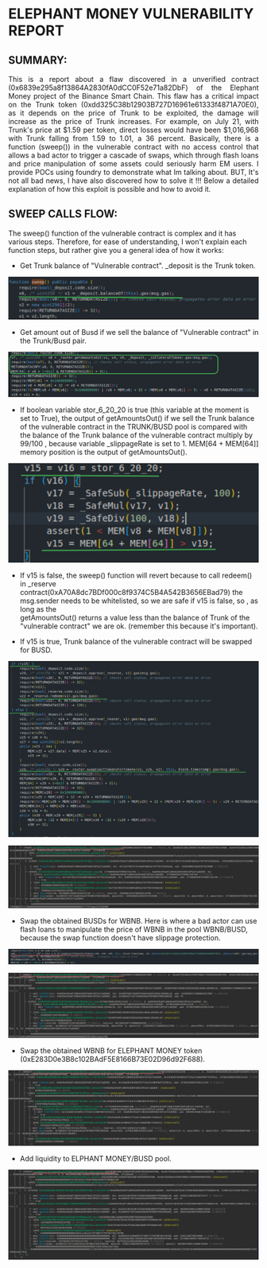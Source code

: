 # **ELEPHANT MONEY VULNERABILITY REPORT**
## **SUMMARY:**
<p align="justify">
  This is a report about a flaw discovered in a unverified contract (0x6839e295a8f13864A2830fA0dCC0F52e71a82DbF) of the Elephant Money project of the Binance Smart Chain. This flaw has a critical impact on the Trunk token (0xdd325C38b12903B727D16961e61333f4871A70E0), as it depends on the price of Trunk to be exploited, the damage will increase as the price of Trunk increases. For example, on July 21, with Trunk's price at $1.59 per token, direct losses would have been $1,016,968 with Trunk falling from 1.59 to 1.01, a 36 percent. Basically, there is a function (sweep()) in the vulnerable contract with no access control that allows a bad actor to trigger a cascade of swaps, which through flash loans and price manipulation of some assets could seriously harm EM users. I provide POCs using foundry to demonstrate what Im talking about. BUT, It's not all bad news, I have also discovered how to solve it !!! Below a detailed explanation of how this exploit is possible and how to avoid it.
</p>

## **SWEEP CALLS FLOW:** 
  The sweep() function of the vulnerable contract is complex and it has various steps. Therefore, for ease of understanding, I won't explain each function steps, but rather give you a general idea of ​​how it works: 

  - Get Trunk balance of "Vulnerable contract". _deposit is the Trunk token.
    
  ![Alt text](images/image1.png)

  - Get amount out of Busd if we sell the balance of "Vulnerable contract" in the Trunk/Busd pair.
  
  ![Alt text](images/image2.png)

  - If boolean variable stor_6_20_20 is true (this variable at the moment is set to True), the output of getAmountsOut() if we sell the Trunk balance of the vulnerable contract in the TRUNK/BUSD pool is compared with the balance of the Trunk balance   of the vulnerable contract multiply by 99/100 , because variable _slippageRate is set to 1. MEM[64 + MEM[64]] memory position is the output of getAmountsOut().

  ![Alt text](images/image3.png)

  - If v15 is false, the sweep() function will revert because to call redeem() in _reserve contract(0xA70A8dc7BDf000c8f9374C5B4A542B3656EBad79) the msg.sender needs to be whitelisted, so we are safe if v15 is false, so , as long as the       
  getAmountsOut() returns a value less than the balance of Trunk of the "vulnerable contract" we are ok. (remember this because it's important).

  - If v15 is true, Trunk balance of the vulnerable contract will be swapped for BUSD.
  
  ![Alt text](images/image4.png)

  ![Alt text](images/image5.png)

  - Swap the obtained BUSDs for WBNB. Here is where a bad actor can use flash loans to manipulate the price of WBNB in the pool WBNB/BUSD, because the swap function doesn't have slippage protection. 

  ![Alt text](images/image7.png)

  ![Alt text](images/image6.png)

  - Swap the obtained WBNB for ELEPHANT MONEY token (0xE283D0e3B8c102BAdF5E8166B73E02D96d92F688).

  ![Alt text](images/image8.png)

  - Add liquidity to ELPHANT MONEY/BUSD pool.

  ![Alt text](images/image9.png)
     




















   
